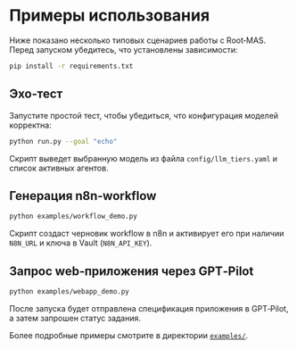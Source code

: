 # Примеры использования

Ниже показано несколько типовых сценариев работы с Root‑MAS. Перед запуском убедитесь, что установлены зависимости:

```bash
pip install -r requirements.txt
```

## Эхо‑тест

Запустите простой тест, чтобы убедиться, что конфигурация моделей корректна:

```bash
python run.py --goal "echo"
```

Скрипт выведет выбранную модель из файла `config/llm_tiers.yaml` и список активных агентов.

## Генерация n8n‑workflow

```bash
python examples/workflow_demo.py
```

Скрипт создаст черновик workflow в n8n и активирует его при наличии `N8N_URL`
и ключа в Vault (`N8N_API_KEY`).

## Запрос web‑приложения через GPT‑Pilot

```bash
python examples/webapp_demo.py
```

После запуска будет отправлена спецификация приложения в GPT‑Pilot, а затем запрошен статус задания.

Более подробные примеры смотрите в директории [`examples/`](../examples).
